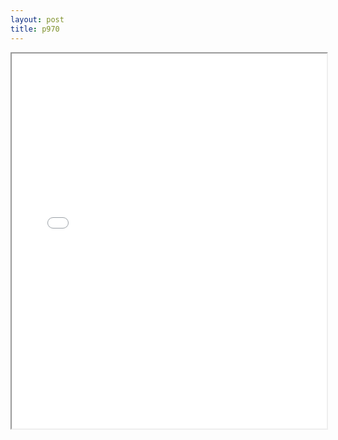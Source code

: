 ```yaml
---
layout: post
title: p970
---
```


<div class="pdf-container">
<iframe src="ea/assets/pdfs/p970.pdf" height="600" width="100%" allowFullScreen="true"></iframe>
</div>

